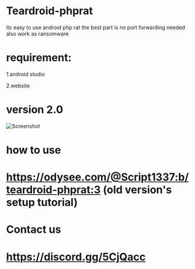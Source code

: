 # Teardroid-phprat


its easy to use android php rat the best part is no port forwarding needed also work as ransomware 

# requirement:
1.android studio

2.website

# version 2.0 

![Screenshot](https://github.com/ScRiPt1337/Teardroid-phprat/blob/master/Capture.PNG)

# how to use

# https://odysee.com/@Script1337:b/teardroid-phprat:3    (old version's setup tutorial)

# Contact us

# https://discord.gg/5CjQacc
